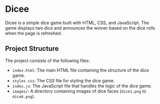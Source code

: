 # Dicee

Dicee is a simple dice game built with HTML, CSS, and JavaScript. The game displays two dice and announces the winner based on the dice rolls when the page is refreshed.

## Project Structure

The project consists of the following files:

- `index.html`: The main HTML file containing the structure of the dice game.
- `styles.css`: The CSS file for styling the dice game.
- `index.js`: The JavaScript file that handles the logic of the dice game.
- `images/`: A directory containing images of dice faces (`dice1.png` to `dice6.png`).

